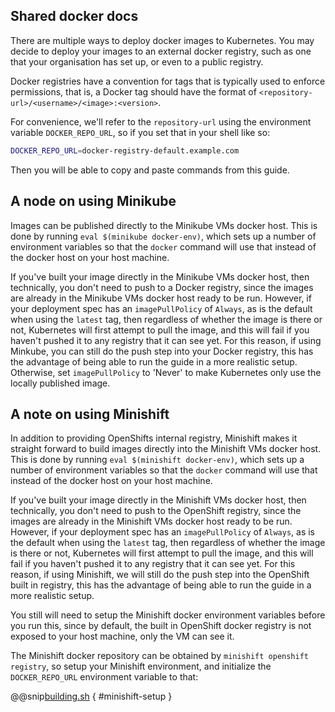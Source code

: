 ## Shared docker docs

<!--- #intro --->
There are multiple ways to deploy docker images to Kubernetes. You may decide to deploy your images to an external docker registry, 
such as one that your organisation has set up, or even to a public registry. 

Docker registries have a convention for tags that is typically used to enforce permissions, that is, a Docker tag should have the format of 
`<repository-url>/<username>/<image>:<version>`. 

For convenience, we'll refer to the `repository-url` using the environment variable `DOCKER_REPO_URL`, so if you set that in your shell like so:

```sh
DOCKER_REPO_URL=docker-registry-default.example.com
```

Then you will be able to copy and paste commands from this guide.

## A node on using Minikube

Images can be published directly to the Minikube VMs docker host. This is done by running `eval $(minikube docker-env)`,
which sets up a number of environment variables so that the `docker` command will use that instead of the docker host on your host machine.

If you've built your image directly in the Minikube VMs docker host, then technically, you don't need to push to a Docker registry, since the images are already in the Minikube VMs docker host ready to be run. 
However, if your deployment spec has an `imagePullPolicy` of `Always`, as is the default when using the `latest` tag, then regardless of whether the image is there or not, 
Kubernetes will first attempt to pull the image, and this will fail if you haven't pushed it to any registry that it can see yet. 
For this reason, if using Minkube, you can still do the push step into your Docker registry, this has the advantage of being able to run the guide in a more realistic setup.
Otherwise, set `imagePullPolicy` to 'Never' to make Kubernetes only use the locally published image.

## A note on using Minishift

In addition to providing OpenShifts internal registry, Minishift makes it straight forward to build images directly into the Minishift VMs docker host. This is done by running `eval $(minishift docker-env)`, 
which sets up a number of environment variables so that the `docker` command will use that instead of the docker host on your host machine.

If you've built your image directly in the Minishift VMs docker host, then technically, you don't need to push to the OpenShift registry, since the images are already in the Minishift VMs docker host ready to be run. However, if your deployment spec has an `imagePullPolicy` of `Always`, as is the default when using the `latest` tag, then regardless of whether the image is there or not, Kubernetes will first attempt to pull the image, and this will fail if you haven't pushed it to any registry that it can see yet. For this reason, if using Minishift, we will still do the push step into the OpenShift built in registry, this has the advantage of being able to run the guide in a more realistic setup.

You still will need to setup the Minishift docker environment variables before you run this, since by default, the built in OpenShift docker registry is not exposed to your host machine, only the VM can see it.

The Minishift docker repository can be obtained by `minishift openshift registry`, so setup your Minishift environment, and initialize the `DOCKER_REPO_URL` environment variable to that:

@@snip[building.sh](scripts/building.sh) { #minishift-setup }

<!--- #intro --->
